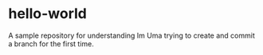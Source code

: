 # hello-world
A sample repository for understanding
Im Uma trying to create and commit a branch for the first time.
